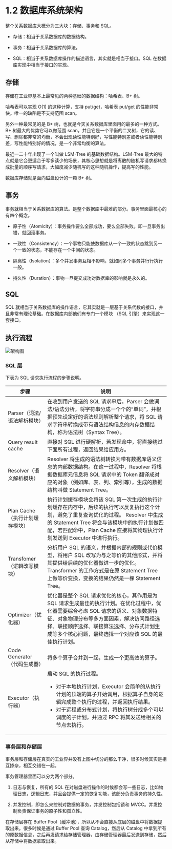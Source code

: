 # 1.2 数据库系统架构

整个关系数据库大概分为三大块：存储、事务和 SQL。

* 存储：相当于关系数据库的数据结构。

* 事务：相当于关系数据库的算法。

* SQL：相当于关系数据库操作的描述语言，其实就是相当于接口。SQL 在数据库实现中相当于接口的实现。

## 存储

存储在工业界基本上最常见的两种基础的数据结构：哈希表、B+ 树。

哈希表可以实现 O(1) 的这种计算，支持 put/get，哈希表 put/get 的性能非常快。唯一的缺陷是不支持范围 scan。

另外一种最常见的是 B+ 树，也就是今天关系数据库里面用的最多的一种方式。B+ 树最大的优势它可以做范围 scan，并且它是一个平衡的二叉树，它的读、写、删除都非常的均衡，不会出现读性能特别好，写性能特别差或者读性能特别差，写性能特别好的情况，是一个非常均衡的算法。

最近一二十年出现了一个叫做 LSM-Tree 的基础数据结构。LSM-Tree 最大的特点就是它会更适合于写多读少的场景，其核心思想就是将离散的随机写请求都转换成批量的顺序写请求，大幅度减少随机写的这种随机操作，提高写的性能。

数据库存储就是面向磁盘设计的一颗 B+ 树。

## 事务

事务就相当于关系数据库的算法。是整个数据库中最难的部分。事务里面最核心的有四个概念。

* 原子性（Atomicity）：事务操作要么全部成功，要么全部失败。即一旦事务出错，就回滚事务。

* 一致性（Consistency）：一个事物只能使数据库从一个一致的状态跳到另一个一致的状态，不能存在一个中间的状态。

* 隔离性（Isolation）：多个并发事务互相不影响，就如同多个事务并行行执行一般。

* 持久性（Duration）：事物一旦提交成功对数据库的影响就是永久的。

## SQL

SQL 就相当于关系数据库的操作语言，它其实就是一层基于关系代数的接口，并且非常有理论基础。在数据库内部他们有专门一个模块 （SQL 引擎）来实现这一套接口。

## 执行流程

![架构图](https://obbusiness-private.oss-cn-shanghai.aliyuncs.com/doc/img/kernel-quickstart/V1.0.0/zh-CN/1.database-system-overview/3.database-system-architecture-01.png)

### SQL 层

下表为 SQL 请求执行流程的步骤说明。

|  步骤     |   说明          |
|-----------|-----------------|
| Parser（词法/语法解析模块） | 在收到用户发送的 SQL 请求串后，Parser 会做词法/语法分析，将字符串分成一个个的“单词”，并根据预先设定好的语法规则解析整个请求，将 SQL 请求字符串转换成带有语法结构信息的内存数据结构，称为语法树（Syntax Tree）。  |
| Query result cache | 直接对 SQL 进行硬解析，若发现命中，将直接绕过下面所有过程，返回结果给应用方。  |
| Resolver（语义解析模块） |  Resolver 将生成的语法树转换为带有数据库语义信息的内部数据结构。在这一过程中，Resolver 将根据数据库元信息将 SQL 请求中的 Token 翻译成对应的对象（例如库、表、列、索引等），生成的数据结构叫做 Statement Tree。  |
| Plan Cache（执行计划缓存模块） |  执行计划缓存模块会将该 SQL 第一次生成的执行计划缓存在内存中，后续的执行可以反复执行这个计划，避免了重复查询优化的过程。 Resolver 中生成的 Statement Tree 将会与该模块中的执行计划做匹配，若匹配命中，Plan Cache 直接将其物理执行计划发送到 Executor 中进行执行。   |
| Transfomer（逻辑改写模块） |  分析用户 SQL 的语义，并根据内部的规则或代价模型，将用户 SQL 改写为与之等价的其他形式，并将其提供给后续的优化器做进一步的优化。Transformer 的工作方式是在原 Statement Tree 上做等价变换，变换的结果仍然是一棵 Statement Tree。    |
| Optimizer（优化器） |  优化器是整个 SQL 请求优化的核心，其作用是为 SQL 请求生成最佳的执行计划。在优化过程中，优化器需要综合考虑 SQL 请求的语义、对象数据特征、对象物理分布等多方面因素，解决访问路径选择、联接顺序选择、联接算法选择、分布式计划生成等多个核心问题，最终选择一个对应该 SQL 的最佳执行计划。    |
| Code Generator（代码生成器） |  将多个算子合并到一起，生成一个更高效的算子。    |
|  Executor（执行器）  | 启动 SQL 的执行过程。<ul><li> 对于本地执行计划，Executor 会简单的从执行计划的顶端的算子开始调用，根据算子自身的逻辑完成整个执行的过程，并返回执行结果。</li><li>对于远程或分布式计划，将执行树分成多个可以调度的子计划，并通过 RPC 将其发送给相关的节点去执行。</li> </ul>  |

### 事务层和存储层

事务层和存储层在真实的工业界并没有上图中切分的那么干净，很多时候其实是相互掺杂，相互交错在一起。

事务管理器里面可以分为两个部分。

1. 日志与恢复，所有的 SQL 在对磁盘进行操作的时候都会写一些日志，比如物理日志，逻辑日志，并且会提供一定的恢复功能，该部分负责事务的持久性。

2. 并发控制，即怎么来控制对数据的事务，并发控制包括锁和 MVCC。并发控制负责保证事务的原子性和孤立性。

在存储层存在 Buffer Pool（缓冲池），所以从不会直接从底层的磁盘中将数据提取出来。很多时候是通过 Buffer Pool 查询 Catalog，然后从 Catalog 中拿到所有的原数据信息，之后再发请求给存储管理器，由存储管理器最后发送到存储，然后从存储中将数据拿取出来。
